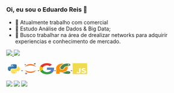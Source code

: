 ### Oi, eu sou o Eduardo Reis 👋


- 🔭 Atualmente trabalho com comercial
- 🌱 Estudo Análise de Dados & Big Data;
- 👯 Busco trabalhar na área de drealizar networks para adquirir experiencias e conhecimento de mercado.

<div>
  <a href="https://github.com/eduaroreis95">
  <img height="180em" src="https://github-readme-stats.vercel.app/api?username=eduardoreis95&show_icons=true&theme=tokyonight&include_all_commits=true&count_private=true"/>
  <img height="180em" src="https://github-readme-stats.vercel.app/api/top-langs/?username=eduardoreis95&layout=compact&langs_count=7&theme=tokyonight"/>
</div>
  
<div style="display: inline_block"><br>
  <img align="center" alt="Rafa-Python" height="30" width="40" src="https://raw.githubusercontent.com/devicons/devicon/master/icons/python/python-original.svg">
    <img align="center" alt="Rafa-Python" height="30" width="40" src="https://raw.githubusercontent.com/devicons/devicon/00f02ef57fb7601fd1ddcc2fe6fe670fef3ae3e4/icons/jupyter/jupyter-original.svg">
  
   <img align="center" alt="Rafa-Python" height="30" width="40" src="https://raw.githubusercontent.com/devicons/devicon/00f02ef57fb7601fd1ddcc2fe6fe670fef3ae3e4/icons/google/google-original.svg">
  <img align="center" alt="Rafa-Python" height="30" width="40" src="https://raw.githubusercontent.com/devicons/devicon/00f02ef57fb7601fd1ddcc2fe6fe670fef3ae3e4/icons/pycharm/pycharm-original.svg">
  <img align="center" alt="Rafa-Js" height="30" width="40" src="https://raw.githubusercontent.com/devicons/devicon/master/icons/javascript/javascript-plain.svg">


  <img align="right" alt="" src="https://media.giphy.com/media/d6Jh5xpKM7yXmUak8C/giphy.gif?cid=790b7611bf5caa99c1da3c55a0ae44294b1ea915f087ad7d&rid=giphy.gif&ct=g" width="100px">
<br> </br> 
</div>
  
<div> 
  <a href="https://instagram.com/thegreatreis" target="_blank"><img src="https://img.shields.io/badge/-Instagram-%23E4405F?style=for-the-badge&logo=instagram&logoColor=white" target="_blank"></a>
  <a href = "mailto:eduardoreis.r95@gmail.com"><img src="https://img.shields.io/badge/-Gmail-%23333?style=for-the-badge&logo=gmail&logoColor=white" target="_blank"></a>
  <a href="https://www.linkedin.com/in/eduardoreis95" target="_blank"><img src="https://img.shields.io/badge/-LinkedIn-%230077B5?style=for-the-badge&logo=linkedin&logoColor=white" target="_blank"></a> 

